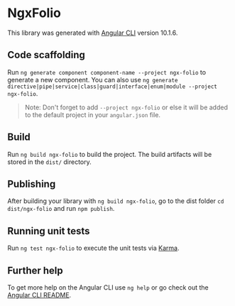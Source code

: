 # NgxFolio

This library was generated with [Angular CLI](https://github.com/angular/angular-cli) version 10.1.6.

## Code scaffolding

Run `ng generate component component-name --project ngx-folio` to generate a new component. You can also use `ng generate directive|pipe|service|class|guard|interface|enum|module --project ngx-folio`.
> Note: Don't forget to add `--project ngx-folio` or else it will be added to the default project in your `angular.json` file. 

## Build

Run `ng build ngx-folio` to build the project. The build artifacts will be stored in the `dist/` directory.

## Publishing

After building your library with `ng build ngx-folio`, go to the dist folder `cd dist/ngx-folio` and run `npm publish`.

## Running unit tests

Run `ng test ngx-folio` to execute the unit tests via [Karma](https://karma-runner.github.io).

## Further help

To get more help on the Angular CLI use `ng help` or go check out the [Angular CLI README](https://github.com/angular/angular-cli/blob/master/README.md).
